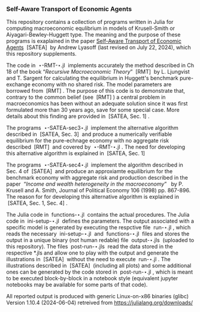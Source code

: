 ### Self-Aware Transport of Economic Agents


This repository contains a collection of programs written in Julia for computing macroeconomic equlibrium in models of Krusell-Smith or Aiyagari-Bewley-Huggett type. The meaning and the purpose of these programs is exaplained in the paper <a href="http://arxiv.org/abs/2303.12567">Self-Aware Transport of Economic Agents</a>  &nbsp;[SATEA]&nbsp; by Andrew Lyasoff (last revised on July 22, 2024), which this repository supplements.

The code in &nbsp;&#8902;-RMT-&#8902;.jl&nbsp; implements accurately the method described in Ch 18 of the book &ldquo;<i>Recursive Macroeconomic Theory</i>&rdquo;  &nbsp;[RMT]&nbsp; by L. Ljungvist and T. Sargent for calculating the equilibrium in Huggett's benchmark pure-exchange economy with no shared risk. The model parameters are borrowed from &nbsp;[RMT]&nbsp;. The purpose of this code is to demonstrate that, contrary to the common belief (see &nbsp;[RMT]&nbsp;) a central problem in macroeconomics has been without an adequate solution since it was first formulated more than 30 years ago, save for some special case. More details about this finding are provided in &nbsp;[SATEA, Sec. 1]&nbsp;.

The programs &nbsp;&#8902;-SATEA-sec3&#8902;.jl&nbsp; implement the alternative algorithm described in &nbsp;[SATEA, Sec. 3]&nbsp; and produce a numerically verifiable equilibrium for the pure-echnage economy with no aggregate risk described &nbsp;[RMT]&nbsp; and covered by &nbsp;&#8902;-RMT-&#8902;.jl&nbsp;. The need for developing this alternative algorithm is explained in &nbsp;[SATEA, Sec. 1]&nbsp;

The programs &nbsp;&#8902;-SATEA-sec4&#8902;.jl&nbsp; implement the algorithm described in Sec. 4 of &nbsp;[SATEA]&nbsp; and produce an approxiamte equilibrium for the benchmark economy with aggregate risk and production described in the paper &nbsp;&ldquo;<i>Income and wealth heterogeneity in the macroeconomy</i>&rdquo; &nbsp; by P. Krusell and A. Smith, Journal of Political Economy 106 (1998) pp. 867-896. The reason for for developing this alternative algorithm is explained in &nbsp;[SATEA, Sec. 1, Sec. 4]&nbsp;.

The Julia code in &nbsp;functions-&#8902;.jl&nbsp; contains the actual procedures. The Julia code in &nbsp;ini-setup-&#8902;.jl&nbsp; defines the parameters. The output associated with a specific model is generated by executing the respctive file &nbsp;run-&#8902;.jl&nbsp;, which reads the necessary &nbsp;ini-setup-&#8902;.jl&nbsp; and &nbsp;functions-&#8902;.jl&nbsp; files and stores the output in a unique binary (not human redable) file &nbsp;output-&#8902;.jls&nbsp; (uploaded to this repository). The files &nbsp;post-run-&#8902;.jls&nbsp; read the data stored in the respective *.jls and allow one to play with the output and generate the illustrations in &nbsp;[SATEA]&nbsp; without the need to execute &nbsp;run-&#8902;.jl&nbsp;. The illustrations described in &nbsp;[SATEA]&nbsp; (including all plots) and some additional ones can be generated by the code stored in &nbsp;post-run-&#8902;.jl&nbsp;, which is meant to be executed block-by-block in a notebook style (equivalent jupyter notebooks may be available for some parts of that code).

All reported output is produced with generic Linux-on-x86 binaries (glibc) Version 1.10.4 (2024-06-04) retreived from https://julialang.org/downloads/
